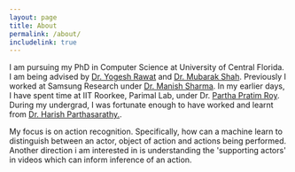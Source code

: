 ```yaml
---
layout: page
title: About
permalink: /about/
includelink: true
---
```


I am pursuing my PhD in Computer Science at University of Central Florida. I am being advised by [Dr. Yogesh Rawat](https://scholar.google.com.sg/citations?user=D_JvEcwAAAAJ&hl=en) and [Dr. Mubarak Shah](https://scholar.google.com/citations?user=p8gsO3gAAAAJ&hl=en). Previously I worked at Samsung Research under [Dr. Manish Sharma](https://scholar.google.com/citations?hl=en&user=sIYrRw0AAAAJ). In my earlier days, I have spent time at IIT Roorkee, Parimal Lab, under Dr. [Partha Pratim Roy](https://scholar.google.ca/citations?hl=en&user=moDpyKkAAAAJ&view_op=list_works&sortby=pubdate). During my undergrad, I was fortunate enough to have worked and learnt from [Dr. Harish Parthasarathy.](https://scholar.google.co.in/citations?user=hdt6eVoAAAAJ&hl=en).

My focus is on action recognition. Specifically, how can a machine learn to distinguish between an actor, object of action and actions being performed. Another direction i am interested in is understanding the 'supporting actors' in videos which can inform inference of an action.  